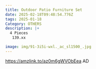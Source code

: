 ```yaml
---
title: Outdoor Patio Furniture Set
date: 2025-02-18T09:48:54.776Z
tags: 2025-01-18
Category: OTHERS
description: |+
  4 Pieces 
   139.xx  

image: img/91-3i5i-wxl._ac_sl1500_.jpg
---
```

https://amzlink.to/az0m6gWVObEea
AD
